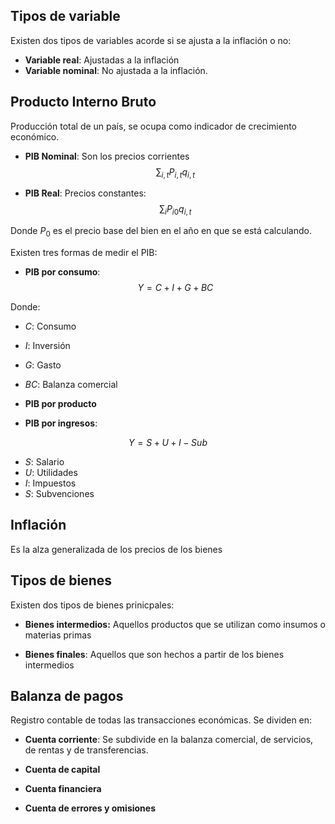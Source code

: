 
## Tipos de variable 

Existen dos tipos de variables acorde si se ajusta a la inflación o no: 

- **Variable real**: Ajustadas a la inflación 
- **Variable nominal**: No ajustada a la inflación. 

## Producto Interno Bruto 

Producción total de un país, se ocupa como indicador de crecimiento económico.  

- **PIB Nominal**: Son los precios corrientes 
$$\sum_{i,t}P_{i,t}q_{i,t}$$

- **PIB Real**: Precios constantes: 
$$\sum_iP_{i0}q_{i,t}$$

Donde $P_0$ es el precio base del bien en el año en que se está calculando. 

Existen tres formas de medir el PIB: 

- **PIB por consumo**: 
$$Y=C+I+G+BC$$

Donde: 

- $C$: Consumo 
- $I$: Inversión 
- $G$: Gasto 
- $BC$: Balanza comercial 

- **PIB por producto** 
- **PIB por ingresos**: 

$$Y=S+U+I-Sub$$
- $S$: Salario 
- $U$: Utilidades 
- $I$: Impuestos
- $S$: Subvenciones 
## Inflación 

Es la alza generalizada de los precios de los bienes 

## Tipos de bienes 

Existen dos tipos de bienes prinicpales: 

- **Bienes intermedios:** Aquellos productos que se utilizan como insumos o materias primas

- **Bienes finales**: Aquellos que son hechos a partir de los bienes intermedios

## Balanza de pagos 

Registro contable de todas las transacciones económicas. Se dividen en: 

- **Cuenta corriente**: Se subdivide en la balanza comercial, de servicios, de rentas y de transferencias. 

- **Cuenta de capital** 
- **Cuenta financiera** 
- **Cuenta de errores y omisiones** 

